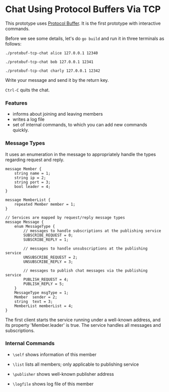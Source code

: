 # Chat Using Protocol Buffers Via TCP

This prototype uses [Protocol Buffer](https://developers.google.com/protocol-buffers/docs/gotutorial). It is the first prototype with interactive commands.


Before we see some details, let's do `go build` and run it in three terminals as follows:

`./protobuf-tcp-chat alice 127.0.0.1 12340`

`./protobuf-tcp-chat bob 127.0.0.1 12341`

`./protobuf-tcp-chat charly 127.0.0.1 12342`

Write your message and send it by the return key.

`Ctrl-C` quits the chat.

### Features

- informs about joining and leaving members
- writes a log file
- set of internal commands, to which you can add new commands quickly.


### Message Types

It uses an enumeration in the message to appropriately handle the types regarding request and reply.

```
message Member {
    string name = 1;
    string ip = 2;
    string port = 3;
    bool leader = 4;
}

message MemberList {
    repeated Member member = 1;
}

// Services are mapped by request/reply message types
message Message {
    enum MessageType {
        // messages to handle subscriptions at the publishing service
        SUBSCRIBE_REQUEST = 0;
        SUBSCRIBE_REPLY = 1;

        // messages to handle unsubscriptions at the publishing service
        UNSUBSCRIBE_REQUEST = 2;
        UNSUBSCRIBE_REPLY = 3;

        // messages to publish chat messages via the publishing service
        PUBLISH_REQUEST = 4;
        PUBLISH_REPLY = 5;
    }
    MessageType msgType = 1;
    Member  sender = 2;
    string  text = 3;
    MemberList memberList = 4;
}
```

The first client starts the service running under a well-known address, and its property 'Member.leader' is true. 
The service handles all messages and subscriptions.


### Internal Commands


- `\self` shows information of this member

- `\list` lists all members; only applicable to publishing service

- `\publisher` shows well-known publisher address

- `\logfile` shows log file of this member


